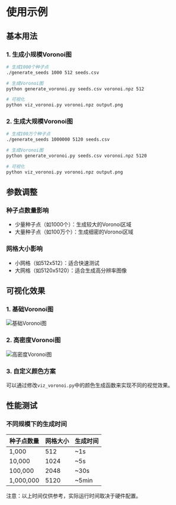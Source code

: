 # 使用示例

## 基本用法

### 1. 生成小规模Voronoi图
```bash
# 生成1000个种子点
./generate_seeds 1000 512 seeds.csv

# 生成Voronoi图
python generate_voronoi.py seeds.csv voronoi.npz 512

# 可视化
python viz_voronoi.py voronoi.npz output.png
```

### 2. 生成大规模Voronoi图
```bash
# 生成100万个种子点
./generate_seeds 1000000 5120 seeds.csv

# 生成Voronoi图
python generate_voronoi.py seeds.csv voronoi.npz 5120

# 可视化
python viz_voronoi.py voronoi.npz output.png
```

## 参数调整

### 种子点数量影响
- 少量种子点（如1000个）：生成较大的Voronoi区域
- 大量种子点（如100万个）：生成细密的Voronoi区域

### 网格大小影响
- 小网格（如512x512）：适合快速测试
- 大网格（如5120x5120）：适合生成高分辨率图像

## 可视化效果

### 1. 基础Voronoi图
![基础Voronoi图](examples/basic.png)

### 2. 高密度Voronoi图
![高密度Voronoi图](examples/dense.png)

### 3. 自定义颜色方案
可以通过修改`viz_voronoi.py`中的颜色生成函数来实现不同的视觉效果。

## 性能测试

### 不同规模下的生成时间
| 种子点数量 | 网格大小 | 生成时间 |
|------------|----------|----------|
| 1,000      | 512      | ~1s      |
| 10,000     | 1024     | ~5s      |
| 100,000    | 2048     | ~30s     |
| 1,000,000  | 5120     | ~5min    |

注意：以上时间仅供参考，实际运行时间取决于硬件配置。 